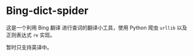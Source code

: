 # Bing-dict-spider

这是一个利用 Bing 翻译 进行查词的翻译小工具，使用 Python 爬虫 ```urllib``` 以及 正则表达式 ```re``` 实现。

暂时只支持英译中。
